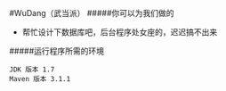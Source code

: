 #WuDang（武当派）
#####你可以为我们做的
* 帮忙设计下数据库吧，后台程序处女座的，迟迟搞不出来  

#####运行程序所需的环境

	JDK 版本 1.7  
	Maven 版本 3.1.1  
